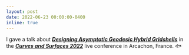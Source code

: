 ```yaml
---
layout: post
date: 2022-06-23 00:00:00-0400
inline: true
---
```


I gave a talk about [***Designing Asymptotic Geodesic Hybrid Gridshells***](https://www.huiwang.me/projects/6_project/) in the [***Curves and Surfaces 2022***](https://cs2022.sciencesconf.org/) live conference in Arcachon, France. :fish: